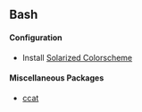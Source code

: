 Bash
----

#### Configuration
* Install [Solarized Colorscheme](https://github.com/jcberthon/solarized/commit/b8f7484fed98de37736b7c025cbcea7647204fe6)

#### Miscellaneous Packages
* [ccat](https://github.com/jingweno/ccat)
